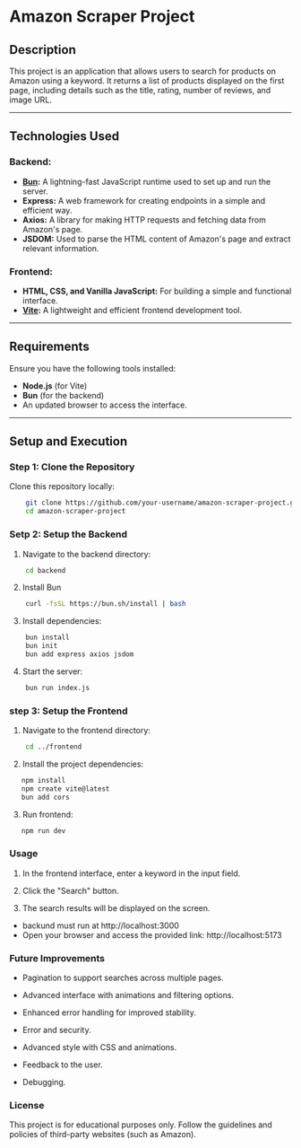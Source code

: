 # Amazon Scraper Project

## Description
This project is an application that allows users to search for products on Amazon using a keyword. It returns a list of products displayed on the first page, including details such as the title, rating, number of reviews, and image URL.

---

## Technologies Used

### Backend:
- **[Bun](https://bun.sh/):** A lightning-fast JavaScript runtime used to set up and run the server.
- **Express:** A web framework for creating endpoints in a simple and efficient way.
- **Axios:** A library for making HTTP requests and fetching data from Amazon's page.
- **JSDOM:** Used to parse the HTML content of Amazon's page and extract relevant information.

### Frontend:
- **HTML, CSS, and Vanilla JavaScript:** For building a simple and functional interface.
- **[Vite](https://vitejs.dev/):** A lightweight and efficient frontend development tool.

---

## Requirements

Ensure you have the following tools installed:
- **Node.js** (for Vite)
- **Bun** (for the backend)
- An updated browser to access the interface.

---

## Setup and Execution

### Step 1: Clone the Repository
Clone this repository locally:
```bash
    git clone https://github.com/your-username/amazon-scraper-project.git
    cd amazon-scraper-project 

```
### Setp 2: Setup the Backend

1. Navigate to the backend directory:
```bash
    cd backend

```
2. Install Bun
```bash
    curl -fsSL https://bun.sh/install | bash

```

3. Install dependencies:
```bash
    bun install
    bun init
    bun add express axios jsdom

```

4. Start the server:
```bash
    bun run index.js
```

### step 3: Setup the Frontend
1. Navigate to the frontend directory:
```bash
    cd ../frontend

```
2. Install the project dependencies:
```bash
   npm install
   npm create vite@latest
   bun add cors

```
3. Run frontend:
```bash
   npm run dev 

```

### Usage

1. In the frontend interface, enter a keyword in the input field.

2. Click the "Search" button.

3. The search results will be displayed on the screen.

- backund must run at http://localhost:3000
- Open your browser and access the provided link: http://localhost:5173 

### Future Improvements

- Pagination to support searches across multiple pages.

- Advanced interface with animations and filtering options.

- Enhanced error handling for improved stability.

- Error and security.

- Advanced style with CSS and animations.

- Feedback to the user.

- Debugging.

### License

This project is for educational purposes only. Follow the guidelines and policies of third-party websites (such as Amazon).